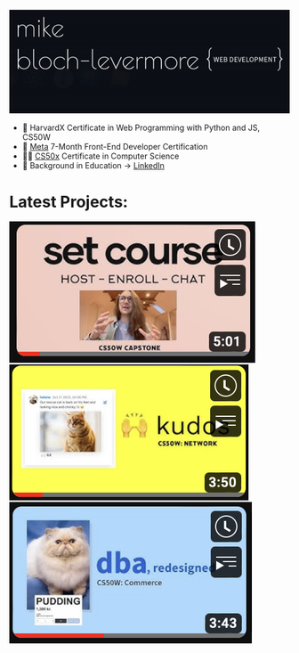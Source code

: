 ![Hi There](https://github.com/mikeblochlevermore/mikeblochlevermore/blob/main/header.gif?raw=true)

- 🙌 HarvardX Certificate in Web Programming with Python and JS, CS50W
- 👤 [Meta](https://www.coursera.org/account/accomplishments/professional-cert/S3K38T4NGY75) 7-Month Front-End Developer Certification
- 🧑‍💻 [CS50x](https://certificates.cs50.io/16434f73-af35-473e-91ba-ce92a311aee9.pdf?size=letter) Certificate in Computer Science
- 🙋 Background in Education -> [LinkedIn](https://www.linkedin.com/in/mike-bloch-levermore/)

# Latest Projects:

<div>
  <a href="https://github.com/mikeblochlevermore/setcourse" target="_blank">
    <img src="https://github.com/mikeblochlevermore/setcourse/blob/master/setcourse/static/setcourse/youtube_thumb.png?raw=true">
  </a>
    <a href="https://github.com/mikeblochlevermore/kudos" target="_blank">
    <img src="https://github.com/mikeblochlevermore/kudos/blob/master/network/static/network/youtube.png?raw=true"/>
  </a>
  <a href="https://github.com/mikeblochlevermore/auction" target="_blank">
    <img src="https://github.com/mikeblochlevermore/auction/blob/master/auctions/static/auctions/youtube_thumb.png?raw=true"/>
  </a>
</div>  
